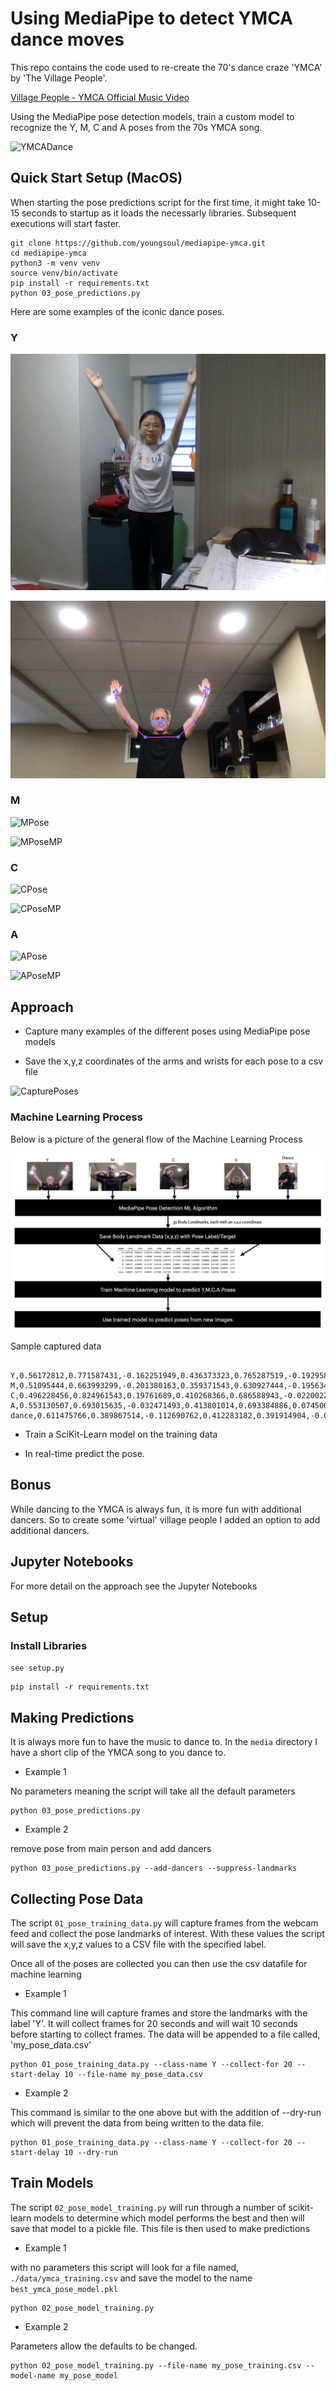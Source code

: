 # Using MediaPipe to detect YMCA dance moves

This repo contains the code used to re-create the 70's dance craze 'YMCA' by 'The Village People'.

[Village People - YMCA Official Music Video](https://www.youtube.com/watch?v=CS9OO0S5w2k)

Using the MediaPipe pose detection models, train a custom model to recognize the Y, M, C and A poses from the 70s YMCA song.

![YMCADance](./media/ymca_dance.gif)


## Quick Start Setup (MacOS)

When starting the pose predictions script for the first time, it might take 10-15 seconds to startup as it loads the necessarly libraries.  Subsequent executions will start faster.

```shell
git clone https://github.com/youngsoul/mediapipe-ymca.git
cd mediapipe-ymca
python3 -m venv venv
source venv/bin/activate
pip install -r requirements.txt
python 03_pose_predictions.py
```

Here are some examples of the iconic dance poses.

### Y
![YPose](./data/Y.png)

![YPoseMP](./data/Y-pose.png)

### M
![MPose](./data/M.png)

![MPoseMP](./data/M-pose.png)

### C
![CPose](./data/C.png)

![CPoseMP](./data/C-pose.png)

### A
![APose](./data/A.png)

![APoseMP](./data/A-pose.png)

## Approach

* Capture many examples of the different poses  using MediaPipe pose models

* Save the x,y,z coordinates of the arms and wrists for each pose to a csv file

![CapturePoses](./images/Y-before-after.png)

### Machine Learning Process

Below is a picture of the general flow of the Machine Learning Process

![MLProc](./images/ymca-arch/ymca-arch.001.png)


Sample captured data

```text

Y,0.56172812,0.771587431,-0.162251949,0.436373323,0.765287519,-0.192958564,0.597814322,0.907481551,-0.184370488,0.379148483,0.898177743,-0.22038582,0.626989663,1.00224638,-0.325642794,0.382508397,1.03627193,-0.322546929
M,0.51095444,0.663993299,-0.201380163,0.359371543,0.630927444,-0.195634276,0.618140161,0.616139412,-0.489198864,0.244325727,0.565191627,-0.416401088,0.538030505,0.513025522,-0.688249707,0.345781505,0.497372001,-0.52709347
C,0.496228456,0.824961543,0.19761689,0.410268366,0.686588943,-0.022002202,0.570238709,0.910106003,0.292604834,0.450379699,0.538195908,-0.218064994,0.675926566,0.884340048,0.209622055,0.568691671,0.470013976,-0.185098737
A,0.553130507,0.693015635,-0.032471493,0.413801014,0.693384886,0.074506953,0.547524154,0.479360789,-0.261273533,0.369565457,0.517181873,-0.064564958,0.476920903,0.285808414,-0.360868335,0.427562892,0.305341274,-0.09409456
dance,0.611475766,0.389867514,-0.112690762,0.412283182,0.391914904,-0.052637506,0.68566817,0.658067942,-0.232953832,0.357224882,0.643335521,0.003725914,0.598308921,0.61629492,-0.590728581,0.327875674,0.847303748,-0.189069256

```

* Train a SciKit-Learn model on the training data

* In real-time predict the pose.

## Bonus

While dancing to the YMCA is always fun, it is more fun with additional dancers.  So to create some 'virtual' village people I added an option to add additional dancers.

## Jupyter Notebooks

For more detail on the approach see the Jupyter Notebooks

## Setup

### Install Libraries

`see setup.py`

```shell
pip install -r requirements.txt
```

## Making Predictions

It is always more fun to have the music to dance to.  In the `media` directory I have a short clip of the YMCA song to you dance to.

* Example 1

No parameters meaning the script will take all the default parameters

```shell
python 03_pose_predictions.py 
```

* Example 2

remove pose from main person and add dancers
```shell
python 03_pose_predictions.py --add-dancers --suppress-landmarks
```

## Collecting Pose Data

The script `01_pose_training_data.py` will capture frames from the webcam feed and collect the pose landmarks of interest.  With these values the script will save the x,y,z values to a CSV file with the specified label.

Once all of the poses are collected you can then use the csv datafile for machine learning

* Example 1

This command line will capture frames and store the landmarks with the label 'Y'.  It will collect frames for 20 seconds and will wait 10 seconds before starting to collect frames.  The data will be appended to a file called, 'my_pose_data.csv'
```shell
python 01_pose_training_data.py --class-name Y --collect-for 20 --start-delay 10 --file-name my_pose_data.csv
```

* Example 2

This command is similar to the one above but with the addition of --dry-run which will prevent the data from being written to the data file.
```shell
python 01_pose_training_data.py --class-name Y --collect-for 20 --start-delay 10 --dry-run
```

## Train Models

The script `02_pose_model_training.py` will run through a number of scikit-learn models to determine which model performs the best and then will save that model to a pickle file.  This file is then used to make predictions

* Example 1

with no parameters this script will look for a file named, `./data/ymca_training.csv` and save the model to the name `best_ymca_pose_model.pkl`

```shell
python 02_pose_model_training.py 
```

* Example 2

Parameters allow the defaults to be changed.

```shell
python 02_pose_model_training.py --file-name my_pose_training.csv --model-name my_pose_model
```


